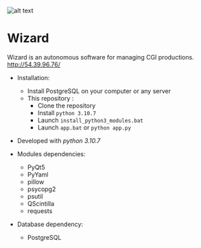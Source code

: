 ![alt text](http://54.39.96.76/documentation/_images/wizard_icon_256.png)

# Wizard

Wizard is an autonomous software for managing CGI productions.
http://54.39.96.76/

* Installation:
	* Install PostgreSQL on your computer or any server
	* This repository :
		* Clone the repository
		* Install `python 3.10.7`
		* Launch `install_python3_modules.bat`
		* Launch `app.bat` or `python app.py`

* Developed with _python 3.10.7_

* Modules dependencies:
	* PyQt5
	* PyYaml
	* pillow
	* psycopg2
	* psutil
	* QScintilla
	* requests

* Database dependency:
	* PostgreSQL
